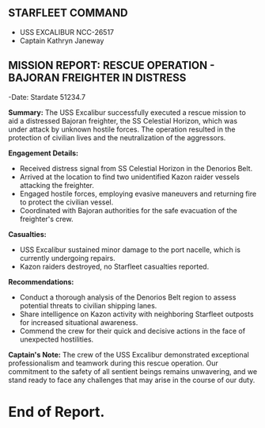 ## STARFLEET COMMAND
- USS EXCALIBUR NCC-26517
- Captain Kathryn Janeway

## MISSION REPORT: RESCUE OPERATION - BAJORAN FREIGHTER IN DISTRESS

 -Date: Stardate 51234.7

**Summary:**
The USS Excalibur successfully executed a rescue mission to aid a distressed Bajoran freighter, the SS Celestial Horizon, which was under attack by unknown hostile forces. The operation resulted in the protection of civilian lives and the neutralization of the aggressors.

**Engagement Details:**
- Received distress signal from SS Celestial Horizon in the Denorios Belt.
- Arrived at the location to find two unidentified Kazon raider vessels attacking the freighter.
- Engaged hostile forces, employing evasive maneuvers and returning fire to protect the civilian vessel.
- Coordinated with Bajoran authorities for the safe evacuation of the freighter's crew.

**Casualties:**
- USS Excalibur sustained minor damage to the port nacelle, which is currently undergoing repairs.
- Kazon raiders destroyed, no Starfleet casualties reported.

**Recommendations:**
- Conduct a thorough analysis of the Denorios Belt region to assess potential threats to civilian shipping lanes.
- Share intelligence on Kazon activity with neighboring Starfleet outposts for increased situational awareness.
- Commend the crew for their quick and decisive actions in the face of unexpected hostilities.

**Captain's Note:**
The crew of the USS Excalibur demonstrated exceptional professionalism and teamwork during this rescue operation. Our commitment to the safety of all sentient beings remains unwavering, and we stand ready to face any challenges that may arise in the course of our duty.

# End of Report.





